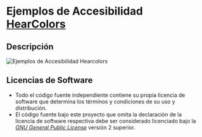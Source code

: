 Ejemplos de Accesibilidad [HearColors](http://www.hearcolors.com.mx/ "HearColors")
===================================================================

## Descripción

![Ejemplos de Accesibilidad Hearcolors](http://i.imgur.com/9kePNA0.png)


## Licencias de Software
* Todo el código fuente independiente contiene su propia licencia de software que determina los términos y condiciones de su uso y distribución.
* El código fuente bajo este proyecto que omita la declaración de la licencia de software respectiva debe ser considerado licenciado bajo la *[GNU General Public License](http://www.gnu.org/licenses/ "GNU General Public License")* versión 2 superior.